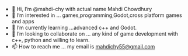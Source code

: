 - 👋 Hi, I’m @mahdi-chy with actual name Mahdi Chowdhury
- 👀 I’m interested in ... games,programming,Godot,cross platform games and apps
- 🌱 I’m currently learning ...advanced c++ and Godot.
- 💞️ I’m looking to collaborate on ... any kind of game development with c++, python and willing to learn. 
- 📫 How to reach me ... my email is mahdichy55@gmail.com 

<!---
mahdi-chy/mahdi-chy is a ✨ special ✨ repository because its `README.md` (this file) appears on your GitHub profile.
You can click the Preview link to take a look at your changes.
--->
